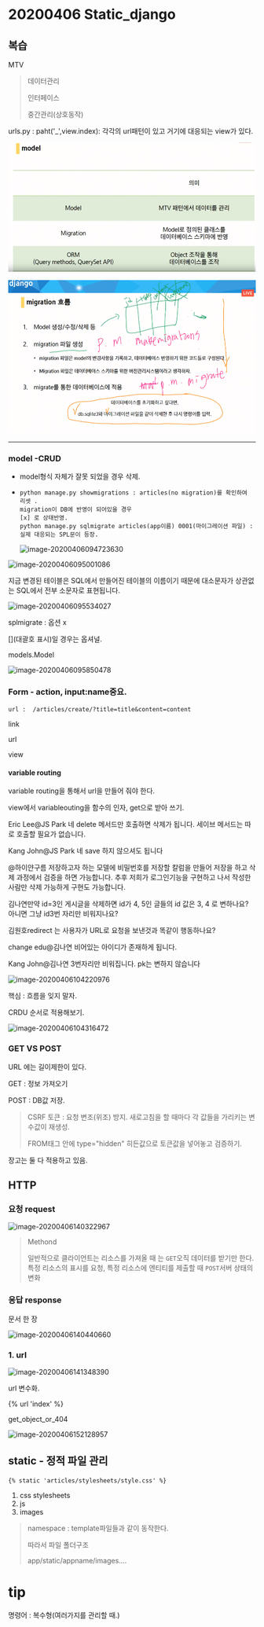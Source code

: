 # 20200406 Static_django

## 복습

MTV 

>  데이터관리
>
> 인터페이스
>
> 중간관리(상호동작)

urls.py : paht('_',view.index): 각각의 url패턴이 있고 거기에 대응되는 view가 있다.

![image-20200406093843545](assets/image-20200406093843545.png)

![image-20200406094056091](assets/image-20200406094056091.png)

----

### model -CRUD



- model형식 자체가 잘못 되었을 경우 삭제.

- ```
  python manage.py showmigrations : articles(no migration)를 확인하여 리셋 .
  migration이 DB에 반영이 되어있을 경우 
  [x] 로 상태반영.
  python manage.py sqlmigrate articles(app이름) 0001(마이그레이션 파일) : 실제 대응되는 SPL문이 등장. 
  
  ```

  ![image-20200406094723630](assets/image-20200406094723630.png)

![image-20200406095001086](assets/image-20200406095001086.png)

지금 변경된 테이블은 SQL에서 만들어진 테이블의 이름이기 때문에 대소문자가 상관없는 SQL에서 전부 소문자로 표현됩니다.

![image-20200406095534027](assets/image-20200406095534027.png)

splmigrate : 옵션 x

[](대괄호 표시)일 경우는 옵셔널.

models.Model

![image-20200406095850478](assets/image-20200406095850478.png)



### Form - action, input:name중요.

```
url :  /articles/create/?title=title&content=content
```



link

url

view

#### variable routing

variable routing을 통해서 url을 만들어 줘야 한다.

view에서 variableouting을 함수의 인자, get으로 받아 쓰기.



Eric Lee@JS Park 네 delete 메서드만 호출하면 삭제가 됩니다. 세이브 메서드는 따로 호출할 필요가 없습니다.



Kang John@JS Park 네 save 하지 않으셔도 됩니다

@하이얀구름 저장하고자 하는 모델에 비밀번호를 저장할 칼럼을 만들어 저장을 하고 삭제 과정에서 검증을 하면 가능합니다. 추후 저희가 로그인기능을 구현하고 나서 작성한 사람만 삭제 가능하게 구현도 가능합니다.



김나연만약 id=3인 게시글을 삭제하면 id가 4, 5인 글들의 id 값은 3, 4 로 변하나요? 아니면 그냥 id3번 자리만 비워지나요?



김원호redirect 는 사용자가 URL로 요청을 보낸것과 똑같이 행동하나요?



change edu@김나연 비어있는 아이디가 존재하게 됩니다.



Kang John@김나연 3번자리만 비워집니다. pk는 변하지 않습니다



![image-20200406104220976](assets/image-20200406104220976.png)

핵심 :  흐름을 잊지 말자.

CRDU 순서로 적용해보기.

![image-20200406104316472](assets/image-20200406104316472.png)

### GET VS POST

URL 에는 길이제한이 있다.

GET : 정보 가져오기

 POST : DB값 저장.

>  CSRF 토큰 : 요청 변조(위조) 방지. 새로고침을 할 때마다 각 값들을 가리키는 변수값이 재생성.
>
> FROM태그 안에 type="hidden" 히든값으로 토큰값을 넣어놓고 검증하기.

장고는 둘 다 적용하고 있음.



## HTTP

### 요청 request

![image-20200406140322967](assets/image-20200406140322967.png)



> Methond
>
> 일반적으로 클라이언트는 리소스를 가져올 때 는 `GET`오직 데이터를 받기만 한다. 특정 리소스의 표시를 요청, 특정 리소스에 엔티티를 제출할 때 `POST`서버 상태의 변화

### 응답 response

문서 한 장

![image-20200406140440660](assets/image-20200406140440660.png)

### 1. url



![image-20200406141348390](assets/image-20200406141348390.png)

url 변수화.

{% url 'index' %}

get_object_or_404



![image-20200406152128957](assets/image-20200406152128957.png)



## static - 정적 파일 관리

```
{% static 'articles/stylesheets/style.css' %}
```



1. css stylesheets
2. js
3. images

> namespace : template파일들과 같이 동작한다.
>
> 따라서 파일 폴더구조
>
> app/static/appname/images....



# tip

명령어 :  복수형(여러가지를 관리할 때.)

